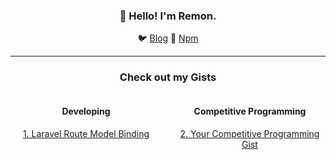 <h3 align="center">👋 Hello! I'm Remon.</h3>

<p align="center">
  🐦 <a href="https://dev.to/remonhasan">Blog</a> 🐹
  <a href="https://www.npmjs.com/~remonhasan">Npm</a>
</p>

---

<div align="center">
  <h3>Check out my Gists</h3>
  <div style="display: flex;">
    <div style="flex: 50%; margin-right: 20px;">
      <h4>Developing</h4>
      <div>
        <a href="https://gist.github.com/Remonhasan/f3c4f184d3c2f9be70cdb5d57d79b2d7">
          1. Laravel Route Model Binding
        </a>
      </div>
    </div>
    <div style="flex: 50%;">
      <h4>Competitive Programming</h4>
      <div>
        <a href="https://gist.github.com/Remonhasan/your-gist-id">
          2. Your Competitive Programming Gist
        </a>
      </div>
    </div>
  </div>
</div>
